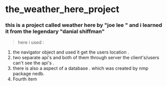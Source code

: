# the_weather_here_project
### this is a project called weather here by "joe lee " and i learned it from the legendary **"danial shiffman"** 
> here i used :  
<ol>
<li> the navigator object and used it get the users location .  </li>
<li> two separate api's and both of them through server the client's/users can't see the api's . </li>
<li> there is also a aspect of a database . which was created by nmp package nedb. </li>
<li>Fourth item</li>
</ol>

